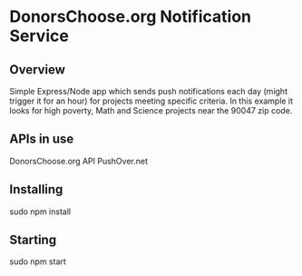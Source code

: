 DonorsChoose.org Notification Service
====================

## Overview
Simple Express/Node app which sends push notifications each day (might trigger it for an hour) for projects meeting specific criteria.  In this example it looks for high poverty, Math and Science projects near the 90047 zip code. 

## APIs in use
 DonorsChoose.org API
PushOver.net 

## Installing
sudo npm install

## Starting
sudo npm start
